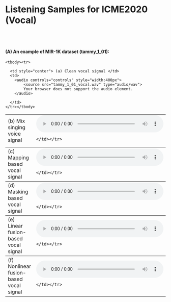 <body>

<h1>Listening Samples for ICME2020 (Vocal)</h1>

<br>
<br>

<h4>(A) An example of MIR-1K dataset (tammy_1_01): </h4>


  <table style="width:100%">
	
    <tbody><tr>
   
      <td style="center"> (a) Clean vocal signal </td>
      <td>
        <audio controls="controls" style="width:400px">
			<source src="tammy_1_01_vocal.wav" type="audio/wav">
			Your browser does not support the audio element.
        </audio>

      </td>
    </tr></tbody>
    
   
  <tbody><tr>
      <td style="center"> (b) Mix singing voice signal </td>
    <td>
    	<audio controls="controls" style="width:400px">
			<source src="tammy_1_01_mix.wav" type="audio/wav">
			Your browser does not support the audio element.
	</audio>

    </td></tr>
</tbody>    
 
 
   <tbody><tr>
      <td style="center"> (c) Mapping based vocal signal </td>
    <td>
    	<audio controls="controls" style="width:400px">
			<source src="tammy_1_01_mapping.wav" type="audio/wav">
			Your browser does not support the audio element.
	</audio>

    </td></tr>
</tbody>

 
   <tbody><tr>
      <td style="center"> (d) Masking based vocal signal </td>
    <td>
    	<audio controls="controls" style="width:400px">
			<source src="tammy_1_01_masking.wav" type="audio/wav">
			Your browser does not support the audio element.
	</audio>

    </td></tr>
</tbody>
 
 
  <tbody><tr>
      <td style="center"> (e) Linear fusion-based vocal signal </td>
    <td>
    	<audio controls="controls" style="width:400px">
			<source src="tammy_1_01_average.wav" type="audio/wav">
			Your browser does not support the audio element.
	</audio>

    </td></tr>
</tbody> 
 
 
  <tbody><tr>
      <td style="center"> (f) Nonlinear fusion-based vocal signal </td>
    <td>
    	<audio controls="controls" style="width:400px">
			<source src="tammy_1_01_nonlinear.wav" type="audio/wav">
			Your browser does not support the audio element.
	</audio>

    </td></tr>
</tbody> 
    
    
  </table>




</body>
